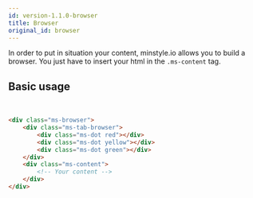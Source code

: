 ```yaml
---
id: version-1.1.0-browser
title: Browser
original_id: browser
---
```


In order to put in situation your content, minstyle.io allows you to build a browser. You just have to insert your html in the `.ms-content` tag.

## Basic usage

<div class="ms-browser">
    <div class="ms-tab-browser">
        <div class="ms-dot red"></div>
        <div class="ms-dot yellow"></div>
        <div class="ms-dot green"></div>
    </div>
    <div class="ms-content">
    <br/>
    </div>
</div>

```html
<div class="ms-browser">
    <div class="ms-tab-browser">
        <div class="ms-dot red"></div>
        <div class="ms-dot yellow"></div>
        <div class="ms-dot green"></div>
    </div>
    <div class="ms-content">
        <!-- Your content -->
    </div>
</div>
```